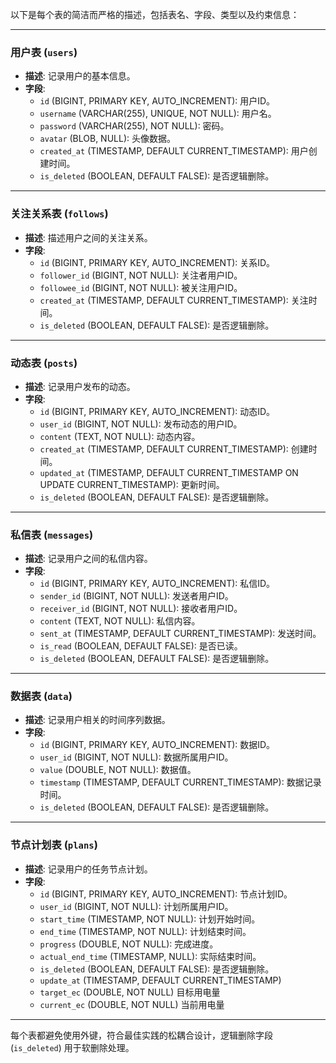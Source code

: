 以下是每个表的简洁而严格的描述，包括表名、字段、类型以及约束信息：

---

### **用户表 (`users`)**

- **描述**: 记录用户的基本信息。
- **字段**:
  - `id` (BIGINT, PRIMARY KEY, AUTO_INCREMENT): 用户ID。
  - `username` (VARCHAR(255), UNIQUE, NOT NULL): 用户名。
  - `password` (VARCHAR(255), NOT NULL): 密码。
  - `avatar` (BLOB, NULL): 头像数据。
  - `created_at` (TIMESTAMP, DEFAULT CURRENT_TIMESTAMP): 用户创建时间。
  - `is_deleted` (BOOLEAN, DEFAULT FALSE): 是否逻辑删除。

---

### **关注关系表 (`follows`)**

- **描述**: 描述用户之间的关注关系。
- **字段**:
  - `id` (BIGINT, PRIMARY KEY, AUTO_INCREMENT): 关系ID。
  - `follower_id` (BIGINT, NOT NULL): 关注者用户ID。
  - `followee_id` (BIGINT, NOT NULL): 被关注用户ID。
  - `created_at` (TIMESTAMP, DEFAULT CURRENT_TIMESTAMP): 关注时间。
  - `is_deleted` (BOOLEAN, DEFAULT FALSE): 是否逻辑删除。

---

### **动态表 (`posts`)**

- **描述**: 记录用户发布的动态。
- **字段**:
  - `id` (BIGINT, PRIMARY KEY, AUTO_INCREMENT): 动态ID。
  - `user_id` (BIGINT, NOT NULL): 发布动态的用户ID。
  - `content` (TEXT, NOT NULL): 动态内容。
  - `created_at` (TIMESTAMP, DEFAULT CURRENT_TIMESTAMP): 创建时间。
  - `updated_at` (TIMESTAMP, DEFAULT CURRENT_TIMESTAMP ON UPDATE CURRENT_TIMESTAMP): 更新时间。
  - `is_deleted` (BOOLEAN, DEFAULT FALSE): 是否逻辑删除。

---

### **私信表 (`messages`)**

- **描述**: 记录用户之间的私信内容。
- **字段**:
  - `id` (BIGINT, PRIMARY KEY, AUTO_INCREMENT): 私信ID。
  - `sender_id` (BIGINT, NOT NULL): 发送者用户ID。
  - `receiver_id` (BIGINT, NOT NULL): 接收者用户ID。
  - `content` (TEXT, NOT NULL): 私信内容。
  - `sent_at` (TIMESTAMP, DEFAULT CURRENT_TIMESTAMP): 发送时间。
  - `is_read` (BOOLEAN, DEFAULT FALSE): 是否已读。
  - `is_deleted` (BOOLEAN, DEFAULT FALSE): 是否逻辑删除。

---

### **数据表 (`data`)**

- **描述**: 记录用户相关的时间序列数据。
- **字段**:
  - `id` (BIGINT, PRIMARY KEY, AUTO_INCREMENT): 数据ID。
  - `user_id` (BIGINT, NOT NULL): 数据所属用户ID。
  - `value` (DOUBLE, NOT NULL): 数据值。
  - `timestamp` (TIMESTAMP, DEFAULT CURRENT_TIMESTAMP): 数据记录时间。
  - `is_deleted` (BOOLEAN, DEFAULT FALSE): 是否逻辑删除。

---

### **节点计划表 (`plans`)**

- **描述**: 记录用户的任务节点计划。
- **字段**:
  - `id` (BIGINT, PRIMARY KEY, AUTO_INCREMENT): 节点计划ID。
  - `user_id` (BIGINT, NOT NULL): 计划所属用户ID。
  - `start_time` (TIMESTAMP, NOT NULL): 计划开始时间。
  - `end_time` (TIMESTAMP, NOT NULL): 计划结束时间。
  - `progress` (DOUBLE, NOT NULL): 完成进度。
  - `actual_end_time` (TIMESTAMP, NULL): 实际结束时间。
  - `is_deleted` (BOOLEAN, DEFAULT FALSE): 是否逻辑删除。
  - `update_at`  (TIMESTAMP, DEFAULT CURRENT_TIMESTAMP)
  - `target_ec` (DOUBLE, NOT NULL) 目标用电量
  - `current_ec` (DOUBLE, NOT NULL) 当前用电量

---

每个表都避免使用外键，符合最佳实践的松耦合设计，逻辑删除字段 (`is_deleted`) 用于软删除处理。
